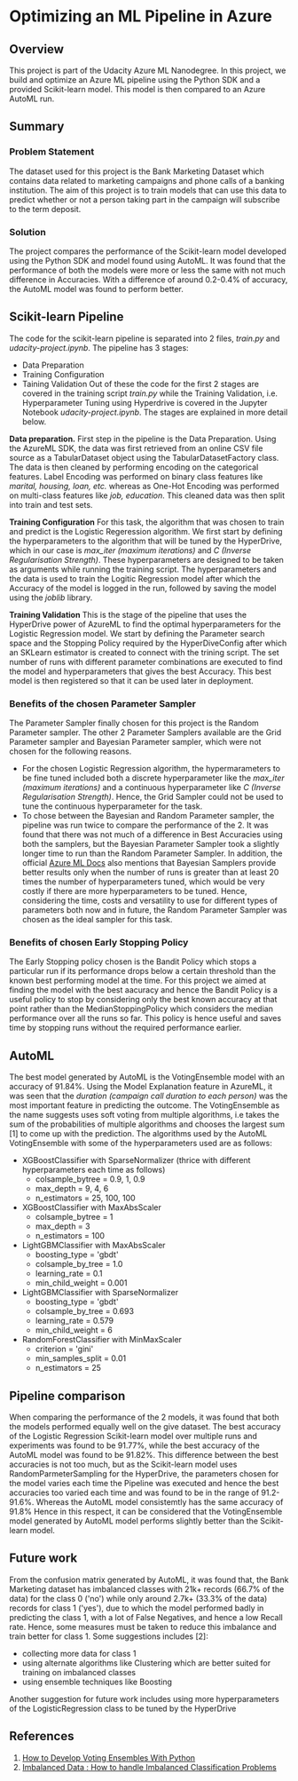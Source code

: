 # Optimizing an ML Pipeline in Azure

## Overview
This project is part of the Udacity Azure ML Nanodegree.
In this project, we build and optimize an Azure ML pipeline using the Python SDK and a provided Scikit-learn model.
This model is then compared to an Azure AutoML run.

## Summary

### Problem Statement
The dataset used for this project is the Bank Marketing Dataset which contains data related to marketing campaigns and phone calls of a banking institution. The aim of this project is to train models that can use this data to predict whether or not a person taking part in the campaign will subscribe to the term deposit.

### Solution
The project compares the performance of the Scikit-learn model developed using the Python SDK and model found using AutoML. It was found that the performance of both the models were more or less the same with not much difference in Accuracies. With a difference of around 0.2-0.4% of accuracy, the AutoML model was found to perform better.


## Scikit-learn Pipeline

The code for the scikit-learn pipeline is separated into 2 files, *train.py* and *udacity-project.ipynb*. The pipeline has 3 stages:
 * Data Preparation
 * Training Configuration
 * Taining Validation
Out of these the code for the first 2 stages are covered in the training script *train.py* while the Training Validation, i.e. Hyperparameter Tuning using Hyperdrive is covered in the Jupyter Notebook *udacity-project.ipynb*. The stages are explained in more detail below.
 
**Data preparation.** 
First step in the pipeline is the Data Preparation. Using the AzureML SDK, the data was first retrieved from an online CSV file source as a TabularDataset object using the TabularDatasetFactory class. The data is then cleaned by performing encoding on the categorical features. Label Encoding was performed on binary class features like *marital, housing, loan, etc.* whereas as One-Hot Encoding was performed on multi-class features like *job, education*. This cleaned data was then split into train and test sets.

**Training Configuration**
For this task, the algorithm that was chosen to train and predict is the Logistic Regeression algorithm. We first start by defining the hyperparameters to the algorithm that will be tuned by the HyperDrive, which in our case is *max_iter (maximum iterations)* and *C (Inverse Regularisation Strength)*. These hyperparameters are designed to be taken as arguments while running the training script. The hyperparameters and the data is used to train the Logitic Regression model after which the Accuracy of the model is logged in the run, followed by saving the model using the *joblib* library.

**Training Validation**
This is the stage of the pipeline that uses the HyperDrive power of AzureML to find the optimal hyperparameters for the Logistic Regression model. We start by defining the Parameter search space and the Stopping Policy required by the HyperDiveConfig after which an SKLearn estimator is created to connect with the trining script. The set number of runs with different parameter combinations are executed to find the model and hyperparameters that gives the best Accuracy. This best model is then registered so that it can be used later in deployment.


### Benefits of the chosen Parameter Sampler
The Parameter Sampler finally chosen for this project is the Random Parameter sampler. The other 2 Parameter Samplers available are the Grid Parameter sampler and Bayesian Parameter sampler, which were not chosen for the following reasons. 
 * For the chosen Logistic Regression algorithm, the hypermarameters to be fine tuned included both a discrete hyperparameter like the *max_iter (maximum iterations)* and a continuous hyperparameter like *C (Inverse Regularisation Strength)*. Hence, the Grid Sampler could not be used to tune the continuous hyperparameter for the task. 
 * To chose between the Bayesian and Random Parameter sampler, the pipeline was run twice to compare the performance of the 2. It was found that there was not much of a difference in Best Accuracies using both the samplers, but the Bayesian Parameter Sampler took a slightly longer time to run than the Random Parameter Sampler. In addition, the official [Azure ML Docs](https://docs.microsoft.com/en-us/azure/machine-learning/how-to-tune-hyperparameters#bayesian-sampling) also mentions that Bayesian Samplers provide better results only when the number of runs is greater than at least 20 times the number of hyperparameters tuned, which would be very costly if there are more hyperparameters to be tuned.
Hence, considering the time, costs and versatility to use for different types of parameters both now and in future, the Random Parameter Sampler was chosen as the ideal sampler for this task.

### Benefits of chosen Early Stopping Policy
The Early Stopping policy chosen is the Bandit Policy which stops a particular run if its performance drops below a certain threshold than the known best performing model at the time. For this project we aimed at finding the model with the best aacuracy and hence the Bandit Policy is a useful policy to stop by considering only the best known accuracy at that point rather than the MedianStoppingPolicy which considers the median performance over all the runs so far. This policy is hence useful and saves time by stopping runs without the required performance earlier.

## AutoML
The best model generated by AutoML is the VotingEnsemble model with an accuracy of 91.84%. Using the Model Explanation feature in AzureML, it was seen that the *duration (campaign call duration to each person)* was the most important feature in predicting the outcome.
The VotingEnsemble  as the name suggests uses soft voting from multiple algorithms, i.e takes the sum of the probabilities of multiple algorithms and chooses the largest sum [1] to come up with the prediction. The algorithms used by the AutoML VotingEnsemble with some of the hyperparameters used are as follows:
 * XGBoostClassifier with SparseNormalizer (thrice with different hyperparameters each time as follows)
   * colsample_bytree = 0.9, 1, 0.9
   * max_depth = 9, 4, 6
   * n_estimators = 25, 100, 100
 * XGBoostClassifier with MaxAbsScaler
   * colsample_bytree = 1
   * max_depth = 3
   * n_estimators = 100
 * LightGBMClassifier with MaxAbsScaler
   * boosting_type = 'gbdt'
   * colsample_by_tree = 1.0
   * learning_rate = 0.1
   * min_child_weight = 0.001
 * LightGBMClassifier with SparseNormalizer
   * boosting_type = 'gbdt'
   * colsample_by_tree = 0.693
   * learning_rate = 0.579
   * min_child_weight = 6
 * RandomForestClassifier with MinMaxScaler
   * criterion = 'gini'
   * min_samples_split = 0.01
   * n_estimators = 25

## Pipeline comparison
When comparing the performance of the 2 models, it was found that both the models performed equally well on the give dataset. The best accuracy of the Logistic Regression Scikit-learn model over multiple runs and experiments was found to be 91.77%, while the best accuracy of the AutoML model was found to be 91.82%. 
This difference between the best accuracies is not too much, but as the Scikit-learn model uses RandomParmeterSampling for the HyperDrive, the parameters chosen for the model varies each time the Pipeline was executed and hence the best accuracies too varied each time and was found to be in the range of 91.2-91.6%. Whereas the AutoML model consistemtly has the same accuracy of 91.8% Hence in this respect, it can be considered that the VotingEnsemble model generated by AutoML model performs slightly better than the Scikit-learn model.

## Future work
From the confusion matrix generated by AutoML, it was found that, the Bank Marketing dataset has imbalanced classes with 21k+ records (66.7% of the data) for the class 0 ('no') while only around 2.7k+ (33.3% of the data) records for class 1 ('yes'), due to which the model performed badly in predicting the class 1, with a lot of False Negatives, and hence a low Recall rate. Hence, some measures must be taken to reduce this imbalance and train better for class 1. Some suggestions includes [2]:
 * collecting more data for class 1
 * using alternate algorithms like Clustering which are better suited for training on imbalanced classes
 * using ensemble techniques like Boosting

Another suggestion for future work includes using more hyperparameters of the LogisticRegression class to be tuned by the HyperDrive

## References
1. [How to Develop Voting Ensembles With Python](https://machinelearningmastery.com/voting-ensembles-with-python/)
2. [Imbalanced Data : How to handle Imbalanced Classification Problems](https://www.analyticsvidhya.com/blog/2017/03/imbalanced-data-classification/)